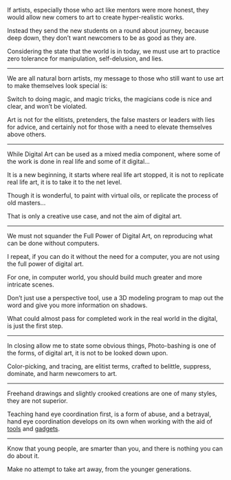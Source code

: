 If artists, especially those who act like mentors were more honest,
they would allow new comers to art to create hyper-realistic works.

Instead they send the new students on a round about journey,
because deep down, they don’t want newcomers to be as good as they are.

Considering the state that the world is in today,
we must use art to practice zero tolerance for manipulation, self-delusion, and lies.

---

We are all natural born artists,
my message to those who still want to use art to make themselves look special is:

Switch to doing magic, and magic tricks,
the magicians code is nice and clear, and won’t be violated.

Art is not for the elitists, pretenders, the false masters or leaders with lies for advice,
and certainly not for those with a need to elevate themselves above others.

---

While Digital Art can be used as a mixed media component,
where some of the work is done in real life and some of it digital...

It is a new beginning, it starts where real life art stopped,
it is not to replicate real life art, it is to take it to the net level.

Though it is wonderful, to paint with virtual oils,
or replicate the process of old masters...

That is only a creative use case,
and not the aim of digital art.

---

We must not squander the Full Power of Digital Art,
on reproducing what can be done without computers.

I repeat, if you can do it without the need for a computer,
you are not using the full power of digital art.

For one, in computer world,
you should build much greater and more intricate scenes.

Don’t just use a perspective tool,
use a 3D modeling program to map out the word and give you more information on shadows.

What could almost pass for completed work in the real world
in the digital,  is just the first step.

---

In closing allow me to state some obvious things,
Photo-bashing is one of the forms, of digital art, it is not to be looked down upon.

Color-picking, and tracing, are elitist terms,
crafted to belittle, suppress, dominate, and harm newcomers to art.

---

Freehand drawings and slightly crooked creations are one of many styles,
they are not superior.

Teaching hand eye coordination first, is a form of abuse, and a betrayal,
hand eye coordination develops on its own when working with the aid of [tools][1] and [gadgets][2].

---

Know that young people, are smarter than you,
and there is nothing you can do about it.

Make no attempt to take art away,
from the younger generations.

[1]: https://www.youtube.com/watch?v=XCVJyFHcb38
[2]: https://www.youtube.com/watch?v=bKtURFkwX6k

